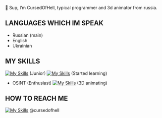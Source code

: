 👋 Sup, I’m CursedOfHell, typical programmer and 3d animator from russia.

## LANGUAGES WHICH IM SPEAK
- Russian (main)
- English
- Ukrainian

## MY SKILLS
[![My Skills](https://skillicons.dev/icons?i=lua,robloxstudio&perline=2)](https://www.roblox.com/) (Junior)
[![My Skills](https://skillicons.dev/icons?i=py&perline=1)](https://www.python.org/) (Started learning)
- OSINT (Enthusiast)
[![My Skills](https://skillicons.dev/icons?i=robloxstudio&perline=1)](https://www.roblox.com/) (3D animating)

## HOW TO REACH ME
[![My Skills](https://skillicons.dev/icons?i=discord&perline=1)](http://discordapp.com/users/578143877110956032) @cursedofhell
